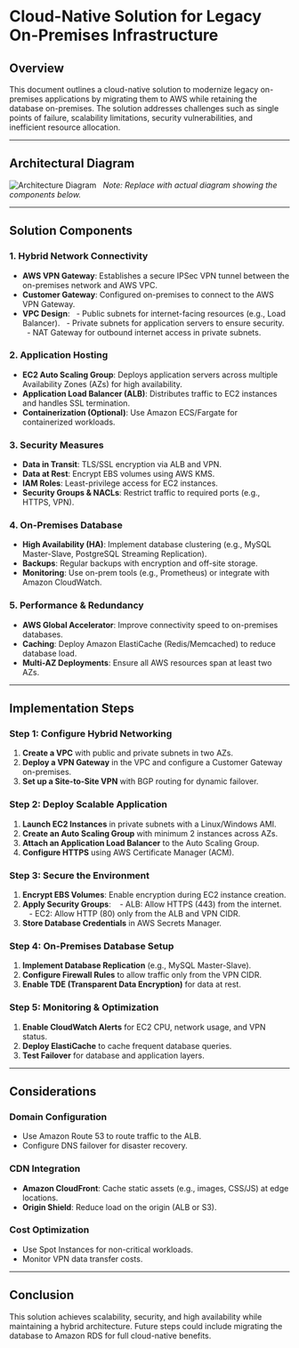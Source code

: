 # Cloud-Native Solution for Legacy On-Premises Infrastructure

## Overview
This document outlines a cloud-native solution to modernize legacy on-premises applications by migrating them to AWS while retaining the database on-premises. The solution addresses challenges such as single points of failure, scalability limitations, security vulnerabilities, and inefficient resource allocation.

---

## Architectural Diagram
![Architecture Diagram](./architecture-diagram.png)  
*Note: Replace with actual diagram showing the components below.*

---

## Solution Components
### 1. **Hybrid Network Connectivity**
- **AWS VPN Gateway**: Establishes a secure IPSec VPN tunnel between the on-premises network and AWS VPC.
- **Customer Gateway**: Configured on-premises to connect to the AWS VPN Gateway.
- **VPC Design**:
  - Public subnets for internet-facing resources (e.g., Load Balancer).
  - Private subnets for application servers to ensure security.
  - NAT Gateway for outbound internet access in private subnets.

### 2. **Application Hosting**
- **EC2 Auto Scaling Group**: Deploys application servers across multiple Availability Zones (AZs) for high availability.
- **Application Load Balancer (ALB)**: Distributes traffic to EC2 instances and handles SSL termination.
- **Containerization (Optional)**: Use Amazon ECS/Fargate for containerized workloads.

### 3. **Security Measures**
- **Data in Transit**: TLS/SSL encryption via ALB and VPN.
- **Data at Rest**: Encrypt EBS volumes using AWS KMS.
- **IAM Roles**: Least-privilege access for EC2 instances.
- **Security Groups & NACLs**: Restrict traffic to required ports (e.g., HTTPS, VPN).

### 4. **On-Premises Database**
- **High Availability (HA)**: Implement database clustering (e.g., MySQL Master-Slave, PostgreSQL Streaming Replication).
- **Backups**: Regular backups with encryption and off-site storage.
- **Monitoring**: Use on-prem tools (e.g., Prometheus) or integrate with Amazon CloudWatch.

### 5. **Performance & Redundancy**
- **AWS Global Accelerator**: Improve connectivity speed to on-premises databases.
- **Caching**: Deploy Amazon ElastiCache (Redis/Memcached) to reduce database load.
- **Multi-AZ Deployments**: Ensure all AWS resources span at least two AZs.

---

## Implementation Steps

### Step 1: Configure Hybrid Networking
1. **Create a VPC** with public and private subnets in two AZs.
2. **Deploy a VPN Gateway** in the VPC and configure a Customer Gateway on-premises.
3. **Set up a Site-to-Site VPN** with BGP routing for dynamic failover.

### Step 2: Deploy Scalable Application
1. **Launch EC2 Instances** in private subnets with a Linux/Windows AMI.
2. **Create an Auto Scaling Group** with minimum 2 instances across AZs.
3. **Attach an Application Load Balancer** to the Auto Scaling Group.
4. **Configure HTTPS** using AWS Certificate Manager (ACM).

### Step 3: Secure the Environment
1. **Encrypt EBS Volumes**: Enable encryption during EC2 instance creation.
2. **Apply Security Groups**:
   - ALB: Allow HTTPS (443) from the internet.
   - EC2: Allow HTTP (80) only from the ALB and VPN CIDR.
3. **Store Database Credentials** in AWS Secrets Manager.

### Step 4: On-Premises Database Setup
1. **Implement Database Replication** (e.g., MySQL Master-Slave).
2. **Configure Firewall Rules** to allow traffic only from the VPN CIDR.
3. **Enable TDE (Transparent Data Encryption)** for data at rest.

### Step 5: Monitoring & Optimization
1. **Enable CloudWatch Alerts** for EC2 CPU, network usage, and VPN status.
2. **Deploy ElastiCache** to cache frequent database queries.
3. **Test Failover** for database and application layers.

---

## Considerations
### Domain Configuration
- Use Amazon Route 53 to route traffic to the ALB.
- Configure DNS failover for disaster recovery.

### CDN Integration
- **Amazon CloudFront**: Cache static assets (e.g., images, CSS/JS) at edge locations.
- **Origin Shield**: Reduce load on the origin (ALB or S3).

### Cost Optimization
- Use Spot Instances for non-critical workloads.
- Monitor VPN data transfer costs.

---


## Conclusion
This solution achieves scalability, security, and high availability while maintaining a hybrid architecture. Future steps could include migrating the database to Amazon RDS for full cloud-native benefits.
```
